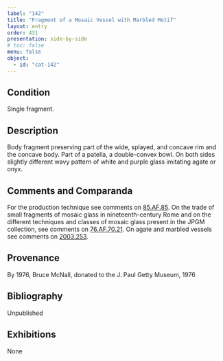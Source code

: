 ```yaml
---
label: "142"
title: "Fragment of a Mosaic Vessel with Marbled Motif"
layout: entry
order: 431
presentation: side-by-side
# toc: false
menu: false
object:
  - id: "cat-142"
---
```


## Condition

Single fragment.

## Description

Body fragment preserving part of the wide, splayed, and concave rim and the concave body. Part of a patella, a double-convex bowl. On both sides slightly different wavy pattern of white and purple glass imitating agate or onyx.

## Comments and Comparanda

For the production technique see comments on [85.AF.85](#num). On the trade of small fragments of mosaic glass in nineteenth-century Rome and on the different techniques and classes of mosaic glass present in the JPGM collection, see comments on [76.AF.70.21](#num). On agate and marbled vessels see comments on [2003.253](#num).

## Provenance

By 1976, Bruce McNall, donated to the J. Paul Getty Museum, 1976

## Bibliography

Unpublished

## Exhibitions

None
